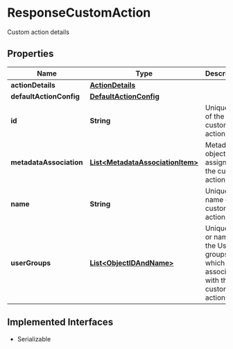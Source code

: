 

# ResponseCustomAction

Custom action details

## Properties

| Name | Type | Description | Notes |
|------------ | ------------- | ------------- | -------------|
|**actionDetails** | [**ActionDetails**](ActionDetails.md) |  |  |
|**defaultActionConfig** | [**DefaultActionConfig**](DefaultActionConfig.md) |  |  |
|**id** | **String** | Unique Id of the custom action. |  |
|**metadataAssociation** | [**List&lt;MetadataAssociationItem&gt;**](MetadataAssociationItem.md) | Metadata objects to assign the the custom action to. |  [optional] |
|**name** | **String** | Unique name of the custom action. |  |
|**userGroups** | [**List&lt;ObjectIDAndName&gt;**](ObjectIDAndName.md) | Unique ID or name of the User groups which are associated with the custom action. |  [optional] |


## Implemented Interfaces

* Serializable


